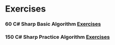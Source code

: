 # Exercises

### 60 C# Sharp Basic Algorithm [Exercises](https://github.corp.globant.com/laura-velez/150Exercises/blob/master/60Excercises.md)

### 150 C# Sharp Practice Algorithm [Exercises](https://github.corp.globant.com/laura-velez/150Exercises/blob/master/150Excercises.md)